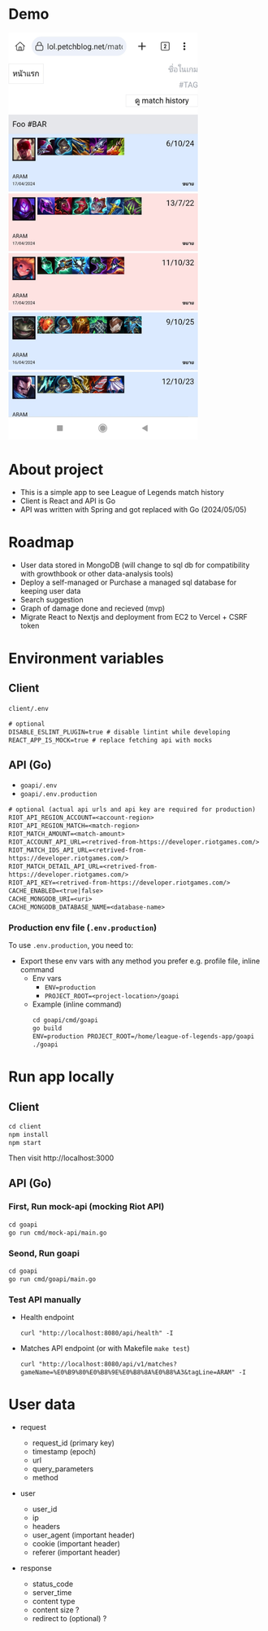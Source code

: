 # Demo

<img src="/demos/demo-1.jpg" alt="App demo" height="800px" />

# About project

- This is a simple app to see League of Legends match history
- Client is React and API is Go
- API was written with Spring and got replaced with Go (2024/05/05)

# Roadmap

- User data stored in MongoDB (will change to sql db for compatibility with growthbook or other data-analysis tools)
- Deploy a self-managed or Purchase a managed sql database for keeping user data
- Search suggestion
- Graph of damage done and recieved (mvp)
- Migrate React to Nextjs and deployment from EC2 to Vercel + CSRF token

# Environment variables

## Client

`client/.env`

```
# optional
DISABLE_ESLINT_PLUGIN=true # disable lintint while developing
REACT_APP_IS_MOCK=true # replace fetching api with mocks
```

## API (Go)

- `goapi/.env`
- `goapi/.env.production`

```
# optional (actual api urls and api key are required for production)
RIOT_API_REGION_ACCOUNT=<account-region>
RIOT_API_REGION_MATCH=<match-region>
RIOT_MATCH_AMOUNT=<match-amount>
RIOT_ACCOUNT_API_URL=<retrived-from-https://developer.riotgames.com/>
RIOT_MATCH_IDS_API_URL=<retrived-from-https://developer.riotgames.com/>
RIOT_MATCH_DETAIL_API_URL=<retrived-from-https://developer.riotgames.com/>
RIOT_API_KEY=<retrived-from-https://developer.riotgames.com/>
CACHE_ENABLED=<true|false>
CACHE_MONGODB_URI=<uri>
CACHE_MONGODB_DATABASE_NAME=<database-name>
```

### Production env file (`.env.production`)

To use `.env.production`, you need to:

- Export these env vars with any method you prefer e.g. profile file, inline command
  - Env vars
    - `ENV=production`
    - `PROJECT_ROOT=<project-location>/goapi`
  - Example (inline command)
    ```
    cd goapi/cmd/goapi
    go build
    ENV=production PROJECT_ROOT=/home/league-of-legends-app/goapi ./goapi
    ```

# Run app locally

## Client

```
cd client
npm install
npm start
```

Then visit http://localhost:3000

## API (Go)

### First, Run mock-api (mocking Riot API)

```
cd goapi
go run cmd/mock-api/main.go
```

### Seond, Run goapi

```
cd goapi
go run cmd/goapi/main.go
```

### Test API manually

- Health endpoint
  ```
  curl "http://localhost:8080/api/health" -I
  ```
- Matches API endpoint (or with Makefile `make test`)
  ```
  curl "http://localhost:8080/api/v1/matches?gameName=%E0%B9%80%E0%B8%9E%E0%B8%8A%E0%B8%A3&tagLine=ARAM" -I
  ```

# User data

- request
  - request_id (primary key)
  - timestamp (epoch)
  - url
  - query_parameters
  - method

- user
  - user_id
  - ip
  - headers
  - user_agent (important header)
  - cookie (important header)
  - referer (important header)

- response
  - status_code
  - server_time
  - content type
  - content size ?
  - redirect to (optional) ?
